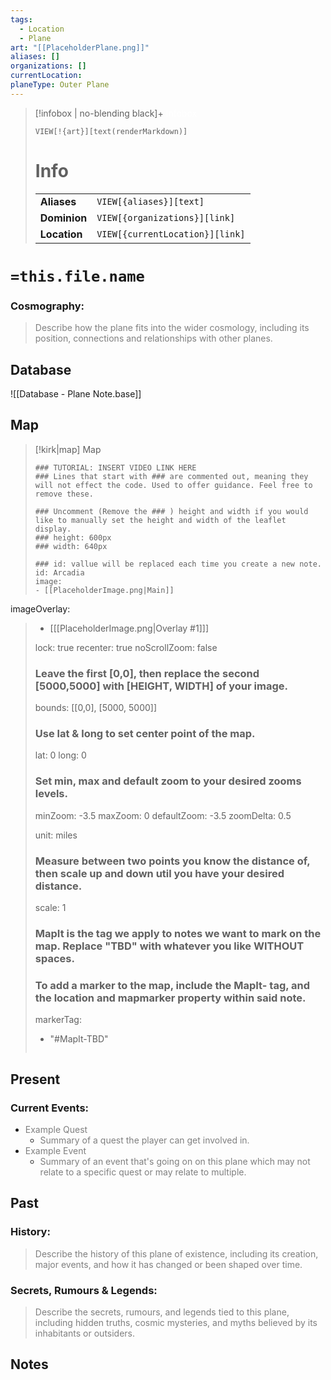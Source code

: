 ```yaml
---
tags:
  - Location
  - Plane
art: "[[PlaceholderPlane.png]]"
aliases: []
organizations: []
currentLocation:
planeType: Outer Plane
---
```


> [!infobox | no-blending black]+ <font color="#ffffff">Infobox</font>
> 
> `VIEW[!{art}][text(renderMarkdown)]`
> 
> # Info
> |  |  |
> |---|---|
> | **Aliases** | `VIEW[{aliases}][text]` |
> | **Dominion** | `VIEW[{organizations}][link]` |
> | **Location** | `VIEW[{currentLocation}][link]` |

# `=this.file.name`

### Cosmography:

> <font color="#7f7f7f">Describe how the plane fits into the wider cosmology, including its position, connections and relationships with other planes.</font>

## Database

![[Database - Plane Note.base]]

## Map

> [!kirk|map] Map
> ```leaflet
> ### TUTORIAL: INSERT VIDEO LINK HERE
> ### Lines that start with ### are commented out, meaning they will not effect the code. Used to offer guidance. Feel free to remove these.
> 
> ### Uncomment (Remove the ### ) height and width if you would like to manually set the height and width of the leaflet display.
> ### height: 600px
> ### width: 640px
> 
> ### id: vallue will be replaced each time you create a new note.
> id: Arcadia
> image: 
> - [[PlaceholderImage.png|Main]]
imageOverlay:
> - [[[PlaceholderImage.png|Overlay #1]]]
> 
> lock: true
> recenter: true
> noScrollZoom: false
> ### Leave the first [0,0], then replace the second [5000,5000] with [HEIGHT, WIDTH] of your image.
> bounds: [[0,0], [5000, 5000]]
> 
> ### Use lat & long to set center point of the map.
> lat: 0
> long: 0
> 
> ### Set min, max and default zoom to your desired zooms levels.
> minZoom: -3.5
> maxZoom: 0
> defaultZoom: -3.5
> zoomDelta: 0.5
> 
> unit: miles
> ### Measure between two points you know the distance of, then scale up and down util you have your desired distance.
> scale: 1
> ### MapIt is the tag we apply to notes we want to mark on the map. Replace "TBD" with whatever you like WITHOUT spaces.
> ### To add a marker to the map, include the MapIt- tag, and the location and mapmarker property within said note.
> markerTag: 
> - "#MapIt-TBD"
> ```

## Present

### Current Events:

- <font color="#7f7f7f">Example Quest</font>
    -  <font color="#7f7f7f">Summary of a quest the player can get involved in.</font>
- <font color="#7f7f7f">Example Event</font>
    - <font color="#7f7f7f">Summary of an event that's going on on this plane which may not relate to a specific quest or may relate to multiple.</font>

## Past

### History:

> <font color="#7f7f7f">Describe the history of this plane of existence, including its creation, major events, and how it has changed or been shaped over time.</font>

### Secrets, Rumours & Legends:

> <font color="#7f7f7f">Describe the secrets, rumours, and legends tied to this plane, including hidden truths, cosmic mysteries, and myths believed by its inhabitants or outsiders.</font>

## Notes

